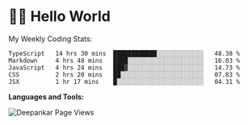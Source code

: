# 👋🏽 Hello World 

<!--![Deepankar's github stats](https://github-readme-stats.vercel.app/api?username=Deep-Codes&count_private=true&show_icons=true&theme=radical)-->
My Weekly Coding Stats:

<!--START_SECTION:waka-->
```text
TypeScript   14 hrs 30 mins  ████████████░░░░░░░░░░░░░   48.38 % 
Markdown     4 hrs 48 mins   ████░░░░░░░░░░░░░░░░░░░░░   16.03 % 
JavaScript   4 hrs 24 mins   ███▓░░░░░░░░░░░░░░░░░░░░░   14.73 % 
CSS          2 hrs 20 mins   ██░░░░░░░░░░░░░░░░░░░░░░░   07.83 % 
JSX          1 hr 17 mins    █░░░░░░░░░░░░░░░░░░░░░░░░   04.31 % 
```
<!--END_SECTION:waka-->

**Languages and Tools:**



<p align="left"> <img src="https://komarev.com/ghpvc/?username=Deep-Codes&label=Views&color=blue&style=plastic" alt="Deepankar Page Views" /> </p>
